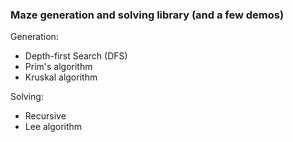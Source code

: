 ### Maze generation and solving library (and a few demos)
Generation:

- Depth-first Search (DFS)
- Prim's algorithm
- Kruskal algorithm

Solving:

- Recursive
- Lee algorithm
